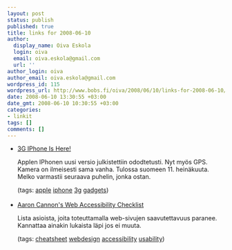 ```yaml
---
layout: post
status: publish
published: true
title: links for 2008-06-10
author:
  display_name: Oiva Eskola
  login: oiva
  email: oiva.eskola@gmail.com
  url: ''
author_login: oiva
author_email: oiva.eskola@gmail.com
wordpress_id: 115
wordpress_url: http://www.bobs.fi/oiva/2008/06/10/links-for-2008-06-10/
date: 2008-06-10 13:30:55 +03:00
date_gmt: 2008-06-10 10:30:55 +03:00
categories:
- linkit
tags: []
comments: []
---
```

<ul class="delicious">
<li>
<div class="delicious-link"><a href="http://gizmodo.com/5014675/the-3g-iphone-is-official--july-11th-starting-at-199">3G IPhone Is Here!</a></div></p>
<div class="delicious-extended">Applen IPhonen uusi versio julkistettiin ododtetusti. Nyt myös GPS. Kamera on ilmeisesti sama vanha. Tulossa suomeen 11. heinäkuuta. Melko varmastii seuraava puhelin, jonka ostan.</div></p>
<div class="delicious-tags">(tags: <a href="http://del.icio.us/oiva/apple">apple</a> <a href="http://del.icio.us/oiva/iphone">iphone</a> <a href="http://del.icio.us/oiva/3g">3g</a> <a href="http://del.icio.us/oiva/gadgets">gadgets</a>)</div><br />
	</li>
<li>
<div class="delicious-link"><a href="http://cameronmoll.com/archives/2008/06/web_accessibility_checklist/">Aaron Cannon's Web Accessibility Checklist</a></div></p>
<div class="delicious-extended">Lista asioista, joita toteuttamalla web-sivujen saavutettavuus paranee. Kannattaa ainakin lukaista läpi jos ei muuta.</div></p>
<div class="delicious-tags">(tags: <a href="http://del.icio.us/oiva/cheatsheet">cheatsheet</a> <a href="http://del.icio.us/oiva/webdesign">webdesign</a> <a href="http://del.icio.us/oiva/accessibility">accessibility</a> <a href="http://del.icio.us/oiva/usability">usability</a>)</div><br />
	</li>
</ul>
